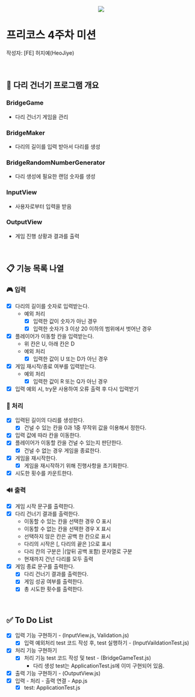 <p align="center">
    <img src="https://woowacourse.github.io/img/logo_full_white.339e6416.png">
</p>

# 프리코스 4주차 미션
작성자: [FE] 허지예(HeoJiye)

<br>

## 🌉 다리 건너기 프로그램 개요

### BridgeGame
- 다리 건너기 게임을 관리

### BridgeMaker
- 다리의 길이를 입력 받아서 다리를 생성

### BridgeRandomNumberGenerator
- 다리 생성에 필요한 랜덤 숫자를 생성

### InputView
- 사용자로부터 입력을 받음

### OutputView
- 게임 진행 상황과 결과를 출력

<br>

## 📋 기능 목록 나열

###  🎮 입력
- [x] 다리의 길이를 숫자로 입력받는다.
    - 예외 처리
        - [x] 입력한 값이 숫자가 아닌 경우
        - [x] 입력한 숫자가 3 이상 20 이하의 범위에서 벗어난 경우
- [x] 플레이어가 이동할 칸을 입력받는다.
    - 위 칸은 U, 아래 칸은 D
    - 예외 처리
        - [x] 입력한 값이 U 또는 D가 아닌 경우
- [x] 게임 재시작/종료 여부를 입력받는다.
    - 예외 처리
        - [x] 입력한 값이 R 또는 Q가 아닌 경우

- [x] 입력 예외 시, try문 사용하여 오류 출력 후 다시 입력받기

### 🚀 처리
- [x] 입력된 길이의 다리를 생성한다.
    - [x] 건널 수 있는 칸을 0과 1중 무작위 값을 이용해서 정한다.
- [x] 입력 값에 따라 칸을 이동한다.
- [x] 플레이어가 이동할 칸을 건널 수 있는지 판단한다.
    - [x] 건널 수 없는 경우 게임을 종료한다.
- [x] 게임을 재시작한다. 
    - [x] 게임을 재시작하기 위해 진행사항을 초기화한다.
- [x] 시도한 횟수를 카운트한다.

### 🔊 출력
- [x] 게임 시작 문구를 출력한다.
- [x] 다리 건너기 결과를 출력한다.
    - 이동할 수 있는 칸을 선택한 경우 O 표시
    - 이동할 수 없는 칸을 선택한 경우 X 표시
    - 선택하지 않은 칸은 공백 한 칸으로 표시
    - 다리의 시작은 [, 다리의 끝은 ]으로 표시
    - 다리 칸의 구분은 |(앞뒤 공백 포함) 문자열로 구분
    - 현재까지 건넌 다리를 모두 출력
- [x] 게임 종료 문구를 출력한다.
    - [x] 다리 건너기 결과를 출력한다.
    - [x] 게임 성공 여부를 출력한다.
    - [x] 총 시도한 횟수를 출력한다.

<br>

## ✅ To Do List
- [x] 입력 기능 구현하기 - (InputView.js, Validation.js)
    - [x] 입력 예외처리 test 코드 작성 후, test 실행하기 - (InputVaildationTest.js)
- [x] 처리 기능 구현하기
    - [x] 처리 기능 test 코드 작성 및 test - (BridgeGameTest.js)
        + 다리 생성 test는 ApplicationTest.js에 이미 구현되어 있음.
- [x] 출력 기능 구현하기 - (OutputView.js)
- [x] 입력 - 처리 - 출력 연결 - App.js
    - [x] test: ApplicationTest.js